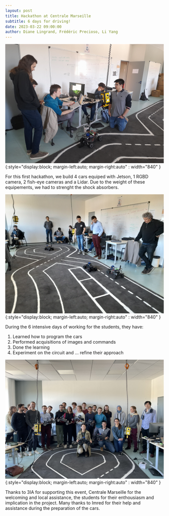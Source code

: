 ```yaml
---
layout: post
title: Hackathon at Centrale Marseille
subtitle: 6 days for driving!
date: 2023-03-22 09:00:00
author: Diane Lingrand, Frédéric Precioso, Li Yang
---
```


![Hackathon learn](/img/posts//20230327_133342.jpg){:style="display:block; margin-left:auto; margin-right:auto" : width="840" }
  
For this first hackathon, we build 4 cars equiped with Jetson, 1 RGBD camera, 2 fish-eye cameras and a Lidar. Due to the weight of these equipements, we had to strenght the shock
absorbers.

![Hackathon test](/img/posts/20230327_163919.jpg){:style="display:block; margin-left:auto; margin-right:auto" : width="840" }

During the 6 intensive days of working for the students, they have:
1. Learned how to program the cars
2. Performed acquisitions of images and commands
3. Done the learning
4. Experiment on the circuit and ... refine their approach



![Hackathon team](/img/posts/IMG_0030.jpg){:style="display:block; margin-left:auto; margin-right:auto" : width="840" }


Thanks to 3IA for supporting this event, Centrale Marseille for the welcoming
and local assistance, the students for their enthousiasm and implication in the
project. Many thanks to Imred for their help and assistance during the
preparation of the cars.
